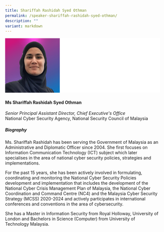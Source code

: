 ```yaml
---
title: Shariffah Rashidah Syed Othman
permalink: /speaker-shariffah-rashidah-syed-othman/
description: ""
variant: markdown
---
```

![](/images/Speakers/Shariffah%20Rashidah%20Syed%20Othman.jpg)

#### **Ms Shariffah Rashidah Syed Othman**

*Senior Principal Assistant Director, Chief Executive's Office*  
National Cyber Security Agency, National Security Council of Malaysia

##### **Biography**
Ms. Shariffah Rashidah has been serving the Government of Malaysia as an Administrative and Diplomatic Officer since 2004. She first focuses on Information Communication Technology (ICT) subject which later specialises in the area of national cyber security policies, strategies and implementations.

For the past 15 years, she has been actively involved in formulating, coordinating and monitoring the National Cyber Security Policies development and implementation that includes the development of the National Cyber Crisis Management Plan of Malaysia, the National Cyber Coordination and Command Centre (NC4) and the Malaysia Cyber Security Strategy (MCSS) 2020-2024 and actively participates in international conferences and conventions in the area of cybersecurity.

She has a Master in Information Security from Royal Holloway, University of London and Bachelors in Science (Computer) from University of Technology Malaysia.